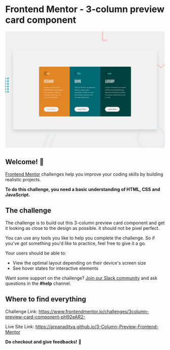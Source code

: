 # Frontend Mentor - 3-column preview card component

![Design preview for the 3-column preview card component coding challenge](./design/desktop-preview.jpg)

## Welcome! 👋

[Frontend Mentor](https://www.frontendmentor.io) challenges help you improve your coding skills by building realistic projects.

**To do this challenge, you need a basic understanding of HTML, CSS and JavaScript.**

## The challenge

The challenge is to build out this 3-column preview card component and get it looking as close to the design as possible. it should not be pixel perfect.

You can use any tools you like to help you complete the challenge. So if you've got something you'd like to practice, feel free to give it a go.

Your users should be able to:

- View the optimal layout depending on their device's screen size
- See hover states for interactive elements

Want some support on the challenge? [Join our Slack community](https://www.frontendmentor.io/slack) and ask questions in the **#help** channel.

## Where to find everything

Challenge Link: https://www.frontendmentor.io/challenges/3column-preview-card-component-pH92eAR2-

Live Site Link: https://arpanaditya.github.io/3-Column-Preview-Frontend-Mentor

**Do checkout and give feedbacks!** 🚀
